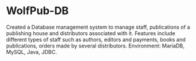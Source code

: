 # WolfPub-DB
Created a Database management system to manage staff, publications of a publishing house and distributors associated with it. Features include different types of staff such as authors, editors and payments, books and publications, orders made by several distributors. Environment: MariaDB, MySQL, Java, JDBC. 
